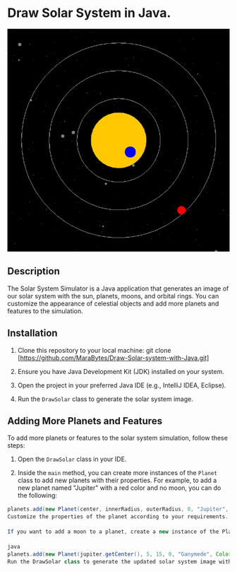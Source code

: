 



# Draw Solar System in Java.

![Solar System](solar_system.png)

## Description

The Solar System Simulator is a Java application that generates an image of our solar system with the sun, planets, moons, and orbital rings. You can customize the appearance of celestial objects and add more planets and features to the simulation.

## Installation

1. Clone this repository to your local machine:
git clone [https://github.com/MaraBytes/Draw-Solar-system-with-Java.git]



2. Ensure you have Java Development Kit (JDK) installed on your system.

3. Open the project in your preferred Java IDE (e.g., IntelliJ IDEA, Eclipse).

4. Run the `DrawSolar` class to generate the solar system image.

## Adding More Planets and Features

To add more planets or features to the solar system simulation, follow these steps:

1. Open the `DrawSolar` class in your IDE.

2. Inside the `main` method, you can create more instances of the `Planet` class to add new planets with their properties. For example, to add a new planet named "Jupiter" with a red color and no moon, you can do the following:

```java
planets.add(new Planet(center, innerRadius, outerRadius, 0, "Jupiter", Color.RED, "", null));
Customize the properties of the planet according to your requirements.

If you want to add a moon to a planet, create a new instance of the Planet class for the moon and specify the planet as the moon's parent. For example, to add a moon named "Ganymede" to Jupiter, you can do the following:

java
planets.add(new Planet(jupiter.getCenter(), 5, 15, 0, "Ganymede", Color.GRAY, "", jupiter));
Run the DrawSolar class to generate the updated solar system image with your new planets and features.
